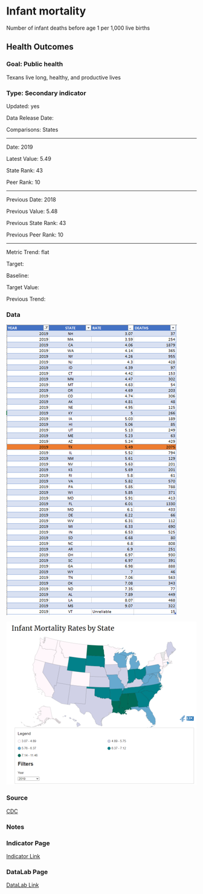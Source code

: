 # Infant mortality


Number of infant deaths before age 1 per 1,000 live births

## Health Outcomes

### Goal: Public health

Texans live long, healthy, and productive lives

### Type: Secondary indicator

Updated: yes

Data Release Date: 

Comparisons: States

----

Date: 2019

Latest Value: 5.49

State Rank: 43

Peer Rank: 10

----

Previous Date:  2018

Previous Value: 5.48

Previous State Rank:   43

Previous Peer Rank: 10

----

Metric Trend: flat

Target: 

Baseline: 

Target Value: 

Previous Trend: 



<!--### Value

| Year        |  Value      | Rank        | Previous Year | Previous Value | Previous Rank | Trend | 
| ----------- | ----------- | ----------- | ----------- | ----------- | ----------- | -----------|
|    2019     |  5.49          |  21         |    2018     |   5.48      | 16       |  down       | 

-->
### Data

![data](./images/data_infant.PNG)

![map](./images/map_infant.PNG)

### Source

[CDC](https://www.cdc.gov/nchs/pressroom/sosmap/infant_mortality_rates/infant_mortality.htm)

### Notes

### Indicator Page

[Indicator Link](https://indicators.texas2036.org/indicator/53)

### DataLab Page

[DataLab Link](https://datalab.texas2036.org/licjbig/infant-mortality-by-cause-us-state-2003-2012-source-nvss?accesskey=erqxwie)
